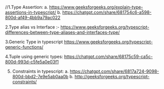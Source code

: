 //1.Type Assertion:
a. https://www.geeksforgeeks.org/explain-type-assertions-in-typescript/
b. https://chatgpt.com/share/681754c6-a598-800d-af49-4bb9a79ac022

2.Type alias vs Interface :-
https://www.geeksforgeeks.org/typescript-differences-between-type-aliases-and-interfaces-type/

3.Generic Type in typescript
https://www.geeksforgeeks.org/typescript-generic-functions/

4.Tuple using generic types:
https://chatgpt.com/share/68175c59-ca5c-800d-993d-c5fe5a0e03f1

5. Constraints in typescript:
   a. https://chatgpt.com/share/6817a724-9098-800d-bbd2-7e9e5ab0aa0b
   b. http://geeksforgeeks.org/typescript-constraints/
